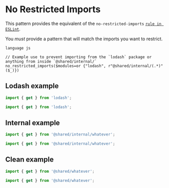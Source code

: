 # No Restricted Imports

This pattern provides the equivalent of the `no-restricted-imports` [`rule in ESLint`](https://eslint.org/docs/latest/rules/no-restricted-imports).

You _must_ provide a pattern that will match the imports you want to restrict.

```grit
language js

// Example use to prevent importing from the `lodash` package or anything from inside `@shared/internal/`
no_restricted_imports($modules=or {"lodash", r"@shared/internal/(.*)"($_)})
```

## Lodash example

```js
import { get } from 'lodash';
```

```js
import { get } from 'lodash';
```

## Internal example

```js
import { get } from '@shared/internal/whatever';
```

```js
import { get } from '@shared/internal/whatever';
```

## Clean example

```js
import { get } from '@shared/whatever';
```

```js
import { get } from '@shared/whatever';
```
